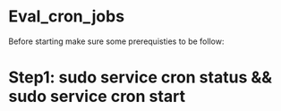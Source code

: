 # Eval_cron_jobs

Before starting make sure some prerequisties to be follow:

# Step1: sudo service cron status && sudo service cron start
